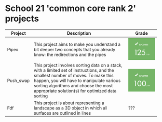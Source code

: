 # School 21 'common core rank 2' projects

|Project |Description|Grade|
|-|-|-|
|Pipex|This project aims to make you understand a bit deeper two concepts that you already know: the redirections and the pipes| ![grade](./grade125.png)
|Push_swap|This project involves sorting data on a stack, with a limited set of instructions, and the smallest number of moves. To make this happen, you will have to manipulate various sorting algorithms and choose the most appropriate solution(s) for optimized data sorting|![grade](./grade100.png)
|Fdf|This project is about representing a landscape as a 3D object in which all surfaces are outlined in lines|???